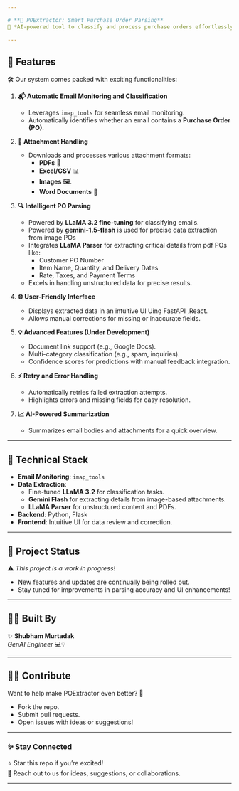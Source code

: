 ```yaml
---

# **📧 POExtractor: Smart Purchase Order Parsing**  
🚀 *AI-powered tool to classify and process purchase orders effortlessly!*  

---
```


## 🌟 **Features**  
🛠️ Our system comes packed with exciting functionalities:  

1. **📬 Automatic Email Monitoring and Classification**  
   - Leverages `imap_tools` for seamless email monitoring.  
   - Automatically identifies whether an email contains a **Purchase Order (PO)**.  

2. **📂 Attachment Handling**  
   - Downloads and processes various attachment formats:  
     - **PDFs** 📝  
     - **Excel/CSV** 📊  
     - **Images** 🖼️.  
     - **Word Documents** 📄  

3. **🔍 Intelligent PO Parsing**  
   - Powered by **LLaMA 3.2 fine-tuning** for classifying emails.
   - Powered by **gemini-1.5-flash** is used for precise data extraction from image POs
   - Integrates **LLaMA Parser** for extracting critical details from pdf POs like:  
     - Customer PO Number  
     - Item Name, Quantity, and Delivery Dates  
     - Rate, Taxes, and Payment Terms  
   - Excels in handling unstructured data for precise results.
   
4. **🌐 User-Friendly Interface**  
   - Displays extracted data in an intuitive UI Uing FastAPI ,React.  
   - Allows manual corrections for missing or inaccurate fields.  

5. **💡 Advanced Features (Under Development)**  
   - Document link support (e.g., Google Docs).  
   - Multi-category classification (e.g., spam, inquiries).  
   - Confidence scores for predictions with manual feedback integration.  

6. **⚡ Retry and Error Handling**  
   - Automatically retries failed extraction attempts.  
   - Highlights errors and missing fields for easy resolution.  

7. **📈 AI-Powered Summarization**  
   - Summarizes email bodies and attachments for a quick overview.  

---

## 🚧 **Technical Stack**  
- **Email Monitoring**: `imap_tools`  
- **Data Extraction**:  
  - Fine-tuned **LLaMA 3.2** for classification tasks.  
  - **Gemini Flash** for extracting details from image-based attachments.  
  - **LLaMA Parser** for unstructured content and PDFs.  
- **Backend**: Python, Flask  
- **Frontend**: Intuitive UI for data review and correction.  

---

## 🚧 **Project Status**  
⚠️ *This project is a work in progress!*  
- New features and updates are continually being rolled out.  
- Stay tuned for improvements in parsing accuracy and UI enhancements!  

---

## 👨‍💻 **Built By**  
✨ **Shubham Murtadak**  
*GenAI Engineer* 💻💡  

---

## 👩‍💻 **Contribute**  
Want to help make POExtractor even better? 🎉  
- Fork the repo.  
- Submit pull requests.  
- Open issues with ideas or suggestions!  

---

### ✨ **Stay Connected**  
⭐ Star this repo if you’re excited!  
🙌 Reach out to us for ideas, suggestions, or collaborations.  

---

